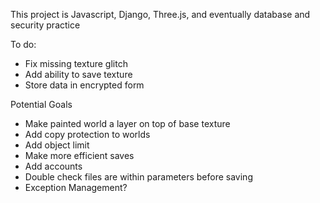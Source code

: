 This project is Javascript, Django, Three.js, and eventually database and security practice

To do:
- Fix missing texture glitch
- Add ability to save texture
- Store data in encrypted form

Potential Goals
- Make painted world a layer on top of base texture
- Add copy protection to worlds
- Add object limit
- Make more efficient saves
- Add accounts
- Double check files are within parameters before saving
- Exception Management?
